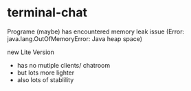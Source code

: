 # terminal-chat
Programe (maybe) has encountered memory leak issue (Error: java.lang.OutOfMemoryError: Java heap space)

new Lite Version
- has no mutiple clients/ chatroom
- but lots more lighter
- also lots of stablility
